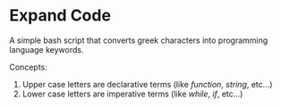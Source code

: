 # Expand Code
A simple bash script that converts greek characters into programming language keywords.

Concepts:
1. Upper case letters are declarative terms (like *function*, *string*, etc...)
2. Lower case letters are imperative terms (like *while*, *if*, etc...)
